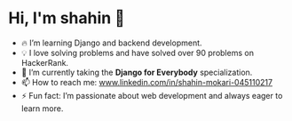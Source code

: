 # Hi, I'm shahin 👋

- 🔥 I’m learning Django and backend development.
- 💡 I love solving problems and have solved over 90 problems on HackerRank.
- 🌱 I’m currently taking the **Django for Everybody** specialization.
- 📫 How to reach me: www.linkedin.com/in/shahin-mokari-045110217
- ⚡ Fun fact: I’m passionate about web development and always eager to learn more.
